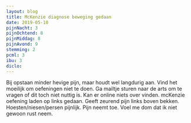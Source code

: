 ```yaml
---
layout: blog
title: McKenzie diagnose beweging gedaan
date: 2019-05-10
pijnNacht: 3
pijnOchtend: 8
pijnMiddag: 8
pijnAvond: 9
stemming: 2
pcml: 3
ibu: 3
diclo: 
---
```


Bij opstaan minder hevige pijn, maar houdt wel langdurig aan. Vind het moeilijk om oefeningen niet te doen. Ga mailtje sturen naar de arts om te vragen of dit toch niet nuttig is. Kan er online niets over vinden. mcKenzie oefening laden op links gedaan. Geeft zeurend pijn links boven bekken. Hoesten/niesen/persen pijnlijk. Pijn neemt toe. Voel me dom dat ik niet gewoon rust neem.


